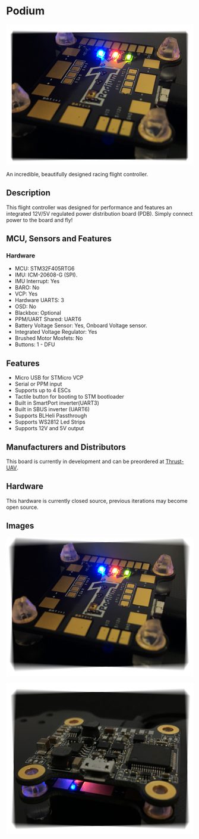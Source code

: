 # Podium

![](https://github.com/ThrustUAV/betaflight/blob/master/images/Podium%20Whited%20Top_25%25.png)

An incredible, beautifully designed racing flight controller. 

## Description

This flight controller was designed for performance and features an integrated 12V/5V regulated power distribution board (PDB). Simply connect power to the board and fly!

## MCU, Sensors and Features
### Hardware

* MCU: STM32F405RTG6
* IMU: ICM-20608-G (SPI).
* IMU Interrupt: Yes
* BARO: No
* VCP: Yes
* Hardware UARTS: 3
* OSD: No
* Blackbox: Optional
* PPM/UART Shared: UART6
* Battery Voltage Sensor: Yes, Onboard Voltage sensor.
* Integrated Voltage Regulator: Yes
* Brushed Motor Mosfets: No
* Buttons: 1 - DFU

## Features
* Micro USB for STMicro VCP
* Serial or PPM input
* Supports up to 4 ESCs
* Tactile button for booting to STM bootloader
* Built in SmartPort inverter(UART3)
* Built in SBUS inverter (UART6)
* Supports BLHeli Passthrough
* Supports WS2812 Led Strips
* Supports 12V and 5V output

## Manufacturers and Distributors

This board is currently in development and can be preordered at [Thrust-UAV](https://Thrust-uav.com).

## Hardware

This hardware is currently closed source, previous iterations may become open source.

## Images

![Podium Top](https://github.com/ThrustUAV/betaflight/blob/master/images/Podium%20Whited%20Top.png)

![Podium Bottom](https://github.com/ThrustUAV/betaflight/blob/master/images/Podium%20Whited%20Bottom.png)



